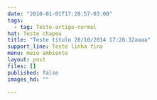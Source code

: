 ```yaml
---
date: "2010-01-01T17:28:57-03:00"
tags:
  - tag: Teste-artigo-normal
hat: Teste chapeu
title: "Teste titulo 28/10/2014 17:28:32aaaa"
support_line: Teste linha fina
menu: meio ambiente
layout: post
files: []
published: false
images_hd: ""

---
```

